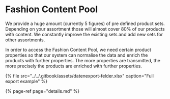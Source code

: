 # Fashion Content Pool

We provide a huge amount \(currently 5 figures\) of pre defined product sets. Depending on your assortment those will almost cover 80% of our products with content. We constantly improve the existing sets and add new sets for other assortments.

In order to access the Fashion Content Pool, we need certain product properties so that our system can normalise the data and enrich the products with further properties. The more properties are transmitted, the more precisely the products are enriched with further properties.

{% file src="../../.gitbook/assets/datenexport-felder.xlsx" caption="Full export example" %}

{% page-ref page="details.md" %}



